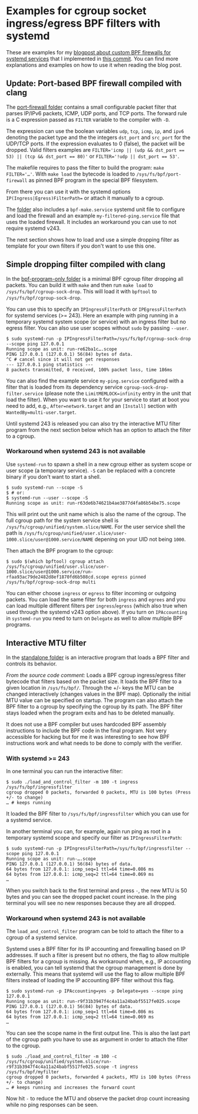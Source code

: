 # Examples for cgroup socket ingress/egress BPF filters with systemd

These are examples for my [blogpost about custom BPF firewalls for systemd services](https://kailueke.gitlab.io/systemd-custom-bpf-firewall/)
that I implemented in [this commit](https://github.com/systemd/systemd/commit/fab347489fcfafbc8367c86afc637ce1b81ae59e).
You can find more explanations and examples on how to use it when reading the blog post.

## Update: Port-based BPF firewall compiled with clang

The [port-firewall folder](port-firewall/) contains a
small configurable packet filter that parses IP/IPv6 packets, ICMP, UDP ports,
and TCP ports.
The forward rule is a C expression passed as `FILTER` variable
to the compiler with `-D`.

The expression can use the boolean variables `udp`, `tcp`, `icmp`, `ip`, and `ipv6` denoting the packet type and the the integers `dst_port` and `src_port` for the UDP/TCP ports.
If the expression evaluates to 0 (false), the packet will be dropped.
Valid filters examples are `FILTER='icmp || (udp && dst_port == 53) || (tcp && dst_port == 80)'` or `FILTER='!udp || dst_port == 53'`.

The makefile requires to pass the filter to build the program: `make FILTER='…'`.
With `make load` the bytecode is loaded to `/sys/fs/bpf/port-firewall` as pinned BPF program in the special BPF filesystem.

From there you can use it with the systemd options `IP(Ingress|Egress)FilterPath=` or attach
it manually to a cgroup.

The [folder](port-firewall/) also includes a `bpf-make.service` systemd unit file to configure and load the firewall
and an example `my-filtered-ping.service` file that uses the loaded firewall.
It includes an workaround you can use to not require systemd v243.

The next section shows how to load and use a simple dropping filter as template for your own filters if you don't want to use this one.

## Simple dropping filter compiled with clang

In the [bpf-program-only folder](bpf-program-only/) is a
minimal BPF cgroup filter dropping all packets.
You can build it with `make` and then run
`make load` to `/sys/fs/bpf/cgroup-sock-drop`.
This will load it with `bpftool` to
`/sys/fs/bpf/cgroup-sock-drop`.

You can use this to specify an `IPIngressFilterPath` or `IPEgressFilterPath`
for systemd services (>= 243).
Here an example with ping running in a temporary systemd system scope (or service)
with an ingress filter but no egress filter. You can also use user scopes without `sudo` by passing `--user`.

```
$ sudo systemd-run -p IPIngressFilterPath=/sys/fs/bpf/cgroup-sock-drop --scope ping 127.0.0.1
Running scope as unit: run-re62ba1c….scope
PING 127.0.0.1 (127.0.0.1) 56(84) bytes of data.
^C # cancel since it will not get responses
--- 127.0.0.1 ping statistics ---
8 packets transmitted, 0 received, 100% packet loss, time 186ms
```

You can also find the example service `my-ping.service` configured with a filter
that is loaded from its dependency service `cgroup-sock-drop-filter.service` (please note
the `LimitMEMLOCK=infinity` entry in the unit that load the filter). When you want to use
it for your service to start at boot you need to add, e.g.,
`After=network.target` and an `[Install]` section with `WantedBy=multi-user.target`.

Until systemd 243 is released you can also try the interactive MTU filter program from the next section below which has an option to attach the filter to a cgroup.

### Workaround when systemd 243 is not available
Use `systemd-run` to spawn a shell in a new cgroup either as system scope or user scope (a temporary service). `-S` can be replaced with a concrete binary if you don't want to start a shell.

```
$ sudo systemd-run --scope -S
$ # or:
$ systemd-run --user --scope -S
Running scope as unit: run-r63de6b74621b4ae3877d4fa86b54be75.scope
```

This will print out the unit name which is also the name of the cgroup. The full cgroup path for the system service shell is `/sys/fs/cgroup/unified/system.slice/NAME`. For the user service shell the path is `/sys/fs/cgroup/unified/user.slice/user-1000.slice/user@1000.service/NAME` depening on your UID not being `1000`.

Then attach the BPF program to the cgroup:

```
$ sudo $(which bpftool) cgroup attach /sys/fs/cgroup/unified/user.slice/user-1000.slice/user@1000.service/run-rfaa93ac79de2482d8ef1870fd6b508cd.scope egress pinned /sys/fs/bpf/cgroup-sock-drop multi
```

You can either choose `ingress` or `egress` to filter incoming or outgoing packets. You can load the same filter for both `ingress` and `egrees` and you can load multiple different filters per `ingress`/`egress` (which also true when used through the systemd v243 option above).
If you turn on `IPAccounting` in `systemd-run` you need to turn on `Delegate` as well to allow multiple BPF programs.

## Interactive MTU filter

In the [standalone folder](standalone/) is an interactive program
that loads a BPF filter and controls its behavior.

_From the source code comment:_
Loads a BPF cgroup ingress/egress filter bytecode that filters based on the packet size.
It loads the BPF filter to a given location in `/sys/fs/bpf/`.
Through the +/- keys the MTU can be changed interactively (changes values in the BPF map).
Optionally the initial MTU value can be specified on startup.
The program can also attach the BPF filter to a cgroup by specifying the cgroup by its path.
The BPF filter stays loaded when the program exits and has to be deleted manually.

It does not use a BPF compiler but uses hardcoded BPF assembly instructions
to include the BPF code in the final program. Not very accessible for hacking
but for me it was interesting to see how BPF instructions work
and what needs to be done to comply with the verifier.

### With systemd >= 243
In one terminal you can run the interactive filter:

```
$ sudo ./load_and_control_filter -m 100 -t ingress /sys/fs/bpf/ingressfilter
cgroup dropped 0 packets, forwarded 0 packets, MTU is 100 bytes (Press +/- to change)
… # keeps running
```

It loaded the BPF filter to `/sys/fs/bpf/ingressfilter` which you can use for a
systemd service.

In another terminal you can, for example, again run ping as root in a temporary
systemd scope and specify our filter as `IPIngressFilterPath`:

```
$ sudo systemd-run -p IPIngressFilterPath=/sys/fs/bpf/ingressfilter --scope ping 127.0.0.1
Running scope as unit: run-….scope
PING 127.0.0.1 (127.0.0.1) 56(84) bytes of data.
64 bytes from 127.0.0.1: icmp_seq=1 ttl=64 time=0.086 ms
64 bytes from 127.0.0.1: icmp_seq=2 ttl=64 time=0.069 ms
…
```

When you switch back to the first terminal and press `-`, the new MTU is 50 bytes
and you can see the dropped packet count increase.
In the ping terminal you will see no new responses because they are all dropped.

### Workaround when systemd 243 is not available

The `load_and_control_filter` program can be told to attach the filter to a cgroup
of a systemd service.

Systemd uses a BPF filter for its IP accounting and firewalling based on IP addresses.
If such a filter is present but no others, the flag to allow multiple BPF filters for a cgroup is missing.
As workaround when, e.g., IP accounting is enabled, you can tell systemd that the cgroup management is done by externally.
This means that systemd will use the flag to allow multiple BPF filters instead of loading the
IP accounting BPF filter without this flag.

```
$ sudo systemd-run -p IPAccounting=yes -p Delegate=yes --scope ping 127.0.0.1
Running scope as unit: run-r9f31b3947f4c4a11a24babf5517fe025.scope
PING 127.0.0.1 (127.0.0.1) 56(84) bytes of data.
64 bytes from 127.0.0.1: icmp_seq=1 ttl=64 time=0.086 ms
64 bytes from 127.0.0.1: icmp_seq=2 ttl=64 time=0.069 ms
…
```

You can see the scope name in the first output line.
This is also the last part of the cgroup path you have to use as argument
in order to attach the filter to the cgroup.

```
$ sudo ./load_and_control_filter -m 100 -c /sys/fs/cgroup/unified/system.slice/run-r9f31b3947f4c4a11a24babf5517fe025.scope -t ingress /sys/fs/bpf/myfilter
cgroup dropped 0 packets, forwarded 4 packets, MTU is 100 bytes (Press +/- to change)
… # keeps running and increases the forward count
```

Now hit `-` to reduce the MTU and observe the packet drop count increasing while no ping responses can be seen.
